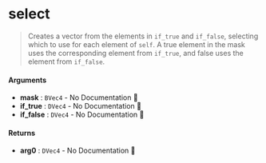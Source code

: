 # select

>  Creates a vector from the elements in `if_true` and `if_false`, selecting which to use
>  for each element of `self`.
>  A true element in the mask uses the corresponding element from `if_true`, and false
>  uses the element from `if_false`.

#### Arguments

- **mask** : `BVec4` \- No Documentation 🚧
- **if\_true** : `DVec4` \- No Documentation 🚧
- **if\_false** : `DVec4` \- No Documentation 🚧

#### Returns

- **arg0** : `DVec4` \- No Documentation 🚧